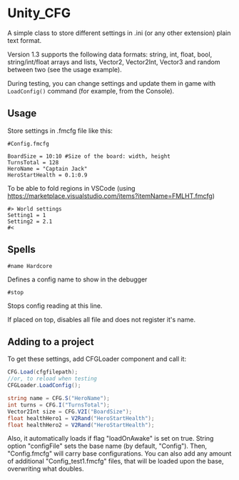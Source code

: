 # Unity_CFG
A simple class to store different settings in .ini (or any other extension) plain text format.

Version 1.3 supports the following data formats: string, int, float, bool, string/int/float arrays and lists, Vector2, Vector2Int, Vector3 and random between two (see the usage example).

During testing, you can change settings and update them in game with `LoadConfig()` command (for example, from the Console).

## Usage

Store settings in .fmcfg file like this:
```
#Config.fmcfg

BoardSize = 10:10 #Size of the board: width, height
TurnsTotal = 128
HeroName = "Captain Jack"
HeroStartHealth = 0.1:0.9
```

To be able to fold regions in VSCode
(using https://marketplace.visualstudio.com/items?itemName=FMLHT.fmcfg)
```
#> World settings
Setting1 = 1
Setting2 = 2.1
#<
```

## Spells
```
#name Hardcore
```

Defines a config name to show in the debugger

```
#stop
```

Stops config reading at this line.

If placed on top, disables all file and does not register it's name.

## Adding to a project
To get these settings,
add CFGLoader component and call it:

```csharp
CFG.Load(cfgfilepath);
//or, to reload when testing
CFGLoader.LoadConfig();

string name = CFG.S("HeroName");
int turns = CFG.I("TurnsTotal");
Vector2Int size = CFG.V2I("BoardSize");
float healthHero1 = V2Rand("HeroStartHealth");
float healthHero2 = V2Rand("HeroStartHealth");
```

Also, it automatically loads if flag "loadOnAwake" is set on true.
String option "configFile" sets the base name (by default, "Config").
Then, "Config.fmcfg" will carry base configurations.
You can also add any amount of additional "Config_test1.fmcfg" files,
that will be loaded upon the base, overwriting what doubles.
